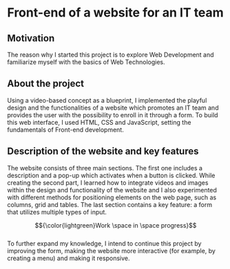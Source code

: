 # Front-end of a website for an IT team
## Motivation
The reason why I started this project is to explore Web Development and familiarize myself with the basics of Web Technologies. 

## About the project
Using a video-based concept as a blueprint, I implemented the playful design and the functionalities of a website which promotes an IT team and provides the user with the possibility to enroll in it through a form. To build this web interface, I used HTML, CSS and JavaScript, setting the fundamentals of Front-end development.

## Description of the website and key features
The website consists of three main sections. The first one includes a description and a pop-up which activates when a button is clicked. While creating the second part, I learned how to integrate videos and images within the design and functionality of the website and I also experimented with different methods for positioning elements on the web page, such as columns, grid and tables. The last section contains a key feature: a form that utilizes multiple types of input.

$${\color{lightgreen}Work \space in \space progress}$$ <br>
To further expand my knowledge, I intend to continue this project by improving the form, making the website more interactive (for example, by creating a menu) and making it responsive.

